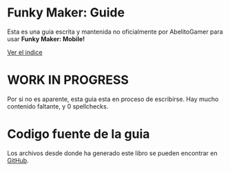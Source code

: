# Funky Maker: Guide

Esta es una guia escrita y mantenida no oficialmente por AbelitoGamer para usar **Funky Maker: Mobile!**

[Ver el indice](SUMMARY.md)

# WORK IN PROGRESS
Por si no es aparente, esta guia esta en proceso de escribirse. Hay mucho contenido faltante, y 0 spellchecks.

# Codigo fuente de la guia
Los archivos desde donde ha generado este libro se pueden encontrar en [GitHub](https://github.com/AbelitoGamer/Funky-Guide).
